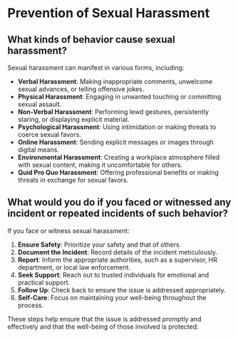 # Prevention of Sexual Harassment

## What kinds of behavior cause sexual harassment?

Sexual harassment can manifest in various forms, including:

- **Verbal Harassment**: Making inappropriate comments, unwelcome sexual advances, or telling offensive jokes.
- **Physical Harassment**: Engaging in unwanted touching or committing sexual assault.
- **Non-Verbal Harassment**: Performing lewd gestures, persistently staring, or displaying explicit material.
- **Psychological Harassment**: Using intimidation or making threats to coerce sexual favors.
- **Online Harassment**: Sending explicit messages or images through digital means.
- **Environmental Harassment**: Creating a workplace atmosphere filled with sexual content, making it uncomfortable for others.
- **Quid Pro Quo Harassment**: Offering professional benefits or making threats in exchange for sexual favors.

## What would you do if you faced or witnessed any incident or repeated incidents of such behavior?

If you face or witness sexual harassment:

1. **Ensure Safety**: Prioritize your safety and that of others.
2. **Document the Incident**: Record details of the incident meticulously.
3. **Report**: Inform the appropriate authorities, such as a supervisor, HR department, or local law enforcement.
4. **Seek Support**: Reach out to trusted individuals for emotional and practical support.
5. **Follow Up**: Check back to ensure the issue is addressed appropriately.
6. **Self-Care**: Focus on maintaining your well-being throughout the process.

These steps help ensure that the issue is addressed promptly and effectively and that the well-being of those involved is protected.
